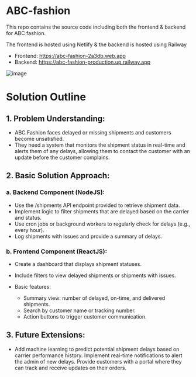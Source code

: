 # ABC-fashion
This repo contains the source code including both the frontend &amp; backend for ABC fashion.

The frontend is hosted using Netlify & the backend is hosted using Railway

- Frontend: https://abc-fashion-2a3db.web.app
- Backend: https://abc-fashion-production.up.railway.app

![image](https://github.com/user-attachments/assets/cf2f80d2-d057-48f4-bc37-52fa965931dd)

# Solution Outline

## 1. Problem Understanding:
- ABC Fashion faces delayed or missing shipments and customers become unsatisfied.
- They need a system that monitors the shipment status in real-time and alerts them of any delays, allowing them to contact the customer with an update before the customer complains.

## 2. Basic Solution Approach:
### a. Backend Component (NodeJS):

- Use the /shipments API endpoint provided to retrieve shipment data.
- Implement logic to filter shipments that are delayed based on the carrier and status.
- Use cron jobs or background workers to regularly check for delays (e.g., every hour).
- Log shipments with issues and provide a summary of delays.

### b. Frontend Component (ReactJS):

- Create a dashboard that displays shipment statuses.
- Include filters to view delayed shipments or shipments with issues.

- Basic features:
    - Summary view: number of delayed, on-time, and delivered shipments.
    - Search by customer name or tracking number.
    - Action buttons to trigger customer communication.

## 3. Future Extensions:

- Add machine learning to predict potential shipment delays based on carrier performance history.
Implement real-time notifications to alert the admin of new delays.
Provide customers with a portal where they can track and receive updates on their orders.